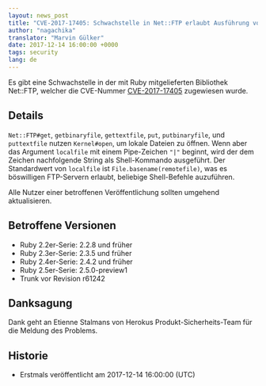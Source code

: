```yaml
---
layout: news_post
title: "CVE-2017-17405: Schwachstelle in Net::FTP erlaubt Ausführung von beliebigen Shell-Befehlen"
author: "nagachika"
translator: "Marvin Gülker"
date: 2017-12-14 16:00:00 +0000
tags: security
lang: de
---
```


Es gibt eine Schwachstelle in der mit Ruby mitgelieferten Bibliothek
Net::FTP, welcher die CVE-Nummer
[CVE-2017-17405](http://cve.mitre.org/cgi-bin/cvename.cgi?name=CVE-2017-17405)
zugewiesen wurde.

## Details

`Net::FTP#get`, `getbinaryfile`, `gettextfile`, `put`,
`putbinaryfile`, und `puttextfile` nutzen `Kernel#open`, um lokale
Dateien zu öffnen. Wenn aber das Argument `localfile` mit einem
Pipe-Zeichen `"|"` beginnt, wird der dem Zeichen nachfolgende String
als Shell-Kommando ausgeführt. Der Standardwert von `localfile` ist
`File.basename(remotefile)`, was es böswilligen FTP-Servern erlaubt,
beliebige Shell-Befehle auzuführen.

Alle Nutzer einer betroffenen Veröffentlichung sollten umgehend
aktualisieren.

## Betroffene Versionen

* Ruby 2.2er-Serie: 2.2.8 und früher
* Ruby 2.3er-Serie: 2.3.5 und früher
* Ruby 2.4er-Serie: 2.4.2 und früher
* Ruby 2.5er-Serie: 2.5.0-preview1
* Trunk vor Revision r61242

## Danksagung

Dank geht an Etienne Stalmans von Herokus Produkt-Sicherheits-Team für
die Meldung des Problems.

## Historie

* Erstmals veröffentlicht am 2017-12-14 16:00:00 (UTC)
